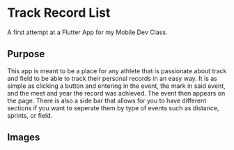 # Track Record List

A first attempt at a Flutter App for my Mobile Dev Class.

## Purpose

This app is meant to be a place for any athlete that is passionate about track and field to be able to track their personal records in an easy way. It is as simple as clicking a button and entering in the event, the mark in said event, and the meet and year the record was achieved. The event then appears on the page. There is also a side bar that allows for you to have different sections if you want to seperate them by type of events such as distance, sprints, or field.

## Images

